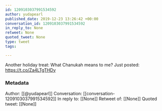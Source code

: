 ```yaml
---
id: 1209103037991534592
author: yudapearl
published_date: 2019-12-23 13:26:42 +00:00
conversation_id: 1209103037991534592
in_reply_to: None
retweet: None
quoted_tweet: None
type: tweet
tags:

---
```


Another holiday treat: What Chanukah means to me? Just posted: https://t.co/Za4LTgTHDy

### Metadata

Author: [[@yudapearl]]
Conversation: [[conversation-1209103037991534592]]
In reply to: [[None]]
Retweet of: [[None]]
Quoted tweet: [[None]]
